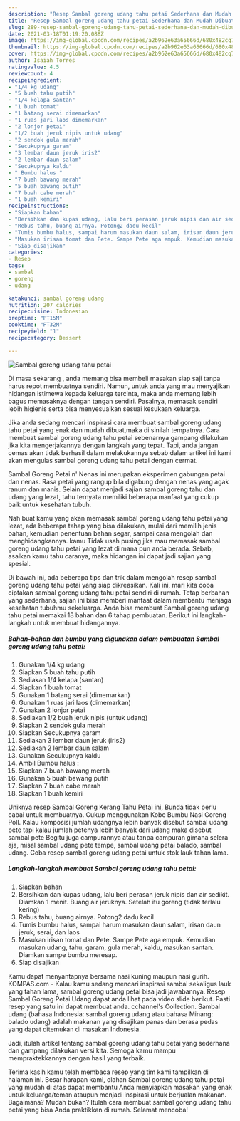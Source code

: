 ```yaml
---
description: "Resep Sambal goreng udang tahu petai Sederhana dan Mudah Dibuat"
title: "Resep Sambal goreng udang tahu petai Sederhana dan Mudah Dibuat"
slug: 289-resep-sambal-goreng-udang-tahu-petai-sederhana-dan-mudah-dibuat
date: 2021-03-18T01:19:20.088Z
image: https://img-global.cpcdn.com/recipes/a2b962e63a65666d/680x482cq70/sambal-goreng-udang-tahu-petai-foto-resep-utama.jpg
thumbnail: https://img-global.cpcdn.com/recipes/a2b962e63a65666d/680x482cq70/sambal-goreng-udang-tahu-petai-foto-resep-utama.jpg
cover: https://img-global.cpcdn.com/recipes/a2b962e63a65666d/680x482cq70/sambal-goreng-udang-tahu-petai-foto-resep-utama.jpg
author: Isaiah Torres
ratingvalue: 4.5
reviewcount: 4
recipeingredient:
- "1/4 kg udang"
- "5 buah tahu putih"
- "1/4 kelapa santan"
- "1 buah tomat"
- "1 batang serai dimemarkan"
- "1 ruas jari laos dimemarkan"
- "2 lonjor petai"
- "1/2 buah jeruk nipis untuk udang"
- "2 sendok gula merah"
- "Secukupnya garam"
- "3 lembar daun jeruk iris2"
- "2 lembar daun salam"
- "Secukupnya kaldu"
- " Bumbu halus "
- "7 buah bawang merah"
- "5 buah bawang putih"
- "7 buah cabe merah"
- "1 buah kemiri"
recipeinstructions:
- "Siapkan bahan"
- "Bersihkan dan kupas udang, lalu beri perasan jeruk nipis dan air sedikit. Diamkan 1 menit. Buang air jeruknya. Setelah itu goreng (tidak terlalu kering)"
- "Rebus tahu, buang airnya. Potong2 dadu kecil"
- "Tumis bumbu halus, sampai harum masukan daun salam, irisan daun jeruk, serai, dan laos"
- "Masukan irisan tomat dan Pete. Sampe Pete aga empuk. Kemudian masukan udang, tahu, garam, gula merah, kaldu, masukan santan. Diamkan sampe bumbu meresap."
- "Siap disajikan"
categories:
- Resep
tags:
- sambal
- goreng
- udang

katakunci: sambal goreng udang 
nutrition: 207 calories
recipecuisine: Indonesian
preptime: "PT15M"
cooktime: "PT32M"
recipeyield: "1"
recipecategory: Dessert

---
```



![Sambal goreng udang tahu petai](https://img-global.cpcdn.com/recipes/a2b962e63a65666d/680x482cq70/sambal-goreng-udang-tahu-petai-foto-resep-utama.jpg)

Di masa  sekarang , anda memang bisa membeli masakan siap saji tanpa harus repot membuatnya sendiri. Namun, untuk anda yang mau menyajikan hidangan istimewa kepada keluarga tercinta, maka anda memang lebih bagus memasaknya dengan tangan sendiri. Pasalnya, memasak sendiri lebih higienis serta bisa menyesuaikan sesuai kesukaan keluarga.

Jika anda sedang mencari inspirasi cara membuat sambal goreng udang tahu petai yang enak dan mudah dibuat,maka di sinilah tempatnya. Cara membuat sambal goreng udang tahu petai  sebenarnya gampang dilakukan jika kita mengerjakannya dengan langkah yang tepat. Tapi, anda jangan cemas akan tidak berhasil dalam melakukannya 
sebab dalam artikel ini kami akan mengulas sambal goreng udang tahu petai dengan cermat.  

Sambal Goreng Petai n&#39; Nenas ini merupakan eksperimen gabungan petai dan nenas. Rasa petai yang rangup bila digabung dengan nenas yang agak ranum dan manis. Selain dapat menjadi sajian sambal goreng tahu dan udang yang lezat, tahu ternyata memiliki beberapa manfaat yang cukup baik untuk kesehatan tubuh.

Nah buat kamu yang akan memasak sambal goreng udang tahu petai yang lezat, ada beberapa tahap yang bisa dilakukan, mulai dari memilih jenis bahan, kemudian penentuan bahan segar, sampai cara mengolah dan menghidangkannya. kamu Tidak usah pusing jika mau memasak sambal goreng udang tahu petai yang lezat di mana pun anda berada. Sebab, asalkan kamu  tahu caranya, maka hidangan ini dapat jadi sajian yang spesial.

Di bawah ini, ada beberapa tips dan trik dalam mengolah resep sambal goreng udang tahu petai yang siap dikreasikan. Kali ini, mari kita coba ciptakan sambal goreng udang tahu petai sendiri di rumah. Tetap berbahan yang sederhana, sajian ini bisa memberi manfaat dalam membantu menjaga kesehatan tubuhmu sekeluarga. Anda bisa membuat Sambal goreng udang tahu petai memakai 18 bahan dan 6 tahap pembuatan. Berikut ini langkah-langkah untuk membuat hidangannya.

<!--inarticleads1-->

##### Bahan-bahan dan bumbu yang digunakan dalam pembuatan Sambal goreng udang tahu petai:

1. Gunakan 1/4 kg udang
1. Siapkan 5 buah tahu putih
1. Sediakan 1/4 kelapa (santan)
1. Siapkan 1 buah tomat
1. Gunakan 1 batang serai (dimemarkan)
1. Gunakan 1 ruas jari laos (dimemarkan)
1. Gunakan 2 lonjor petai
1. Sediakan 1/2 buah jeruk nipis (untuk udang)
1. Siapkan 2 sendok gula merah
1. Siapkan Secukupnya garam
1. Sediakan 3 lembar daun jeruk (iris2)
1. Sediakan 2 lembar daun salam
1. Gunakan Secukupnya kaldu
1. Ambil  Bumbu halus :
1. Siapkan 7 buah bawang merah
1. Gunakan 5 buah bawang putih
1. Siapkan 7 buah cabe merah
1. Siapkan 1 buah kemiri


Uniknya resep Sambal Goreng Kerang Tahu Petai ini, Bunda tidak perlu cabai untuk membuatnya. Cukup menggunakan Kobe Bumbu Nasi Goreng Poll. Kalau komposisi jumlah udangnya lebih banyak disebut sambal udang pete tapi kalau jumlah petenya lebih banyak dari udang maka disebut sambal pete Begitu juga campurannya atau tanpa campuran gimana selera aja, misal sambal udang pete tempe, sambal udang petai balado, sambal udang. Coba resep sambal goreng udang petai untuk stok lauk tahan lama. 

<!--inarticleads2-->

##### Langkah-langkah membuat Sambal goreng udang tahu petai:

1. Siapkan bahan
1. Bersihkan dan kupas udang, lalu beri perasan jeruk nipis dan air sedikit. Diamkan 1 menit. Buang air jeruknya. Setelah itu goreng (tidak terlalu kering)
1. Rebus tahu, buang airnya. Potong2 dadu kecil
1. Tumis bumbu halus, sampai harum masukan daun salam, irisan daun jeruk, serai, dan laos
1. Masukan irisan tomat dan Pete. Sampe Pete aga empuk. Kemudian masukan udang, tahu, garam, gula merah, kaldu, masukan santan. Diamkan sampe bumbu meresap.
1. Siap disajikan


Kamu dapat menyantapnya bersama nasi kuning maupun nasi gurih. KOMPAS.com - Kalau kamu sedang mencari inspirasi sambal sekaligus lauk yang tahan lama, sambal goreng udang petai bisa jadi jawabannya. Resep Sambel Goreng Petai Udang dapat anda lihat pada video slide berikut. Pasti resep yang satu ini dapat membuat anda. cchannel&#39;s Collection. Sambal udang (bahasa Indonesia: sambal goreng udang atau bahasa Minang: balado udang) adalah makanan yang disajikan panas dan berasa pedas yang dapat ditemukan di masakan Indonesia. 

Jadi, itulah artikel tentang  sambal goreng udang tahu petai  yang sederhana dan gampang dilakukan versi kita. Semoga kamu mampu mempraktekkannya dengan hasil yang terbaik. 

Terima kasih kamu telah membaca resep yang tim kami tampilkan di halaman ini. Besar harapan kami, olahan  Sambal goreng udang tahu petai yang mudah di atas dapat membantu Anda menyiapkan masakan yang enak untuk keluarga/teman ataupun menjadi inspirasi untuk berjualan makanan. Bagaimana? Mudah bukan? Itulah cara membuat sambal goreng udang tahu petai yang bisa Anda praktikkan di rumah. Selamat mencoba!

